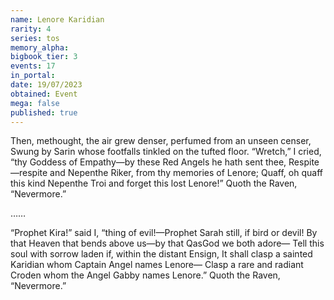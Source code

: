 ```yaml
---
name: Lenore Karidian
rarity: 4
series: tos
memory_alpha:
bigbook_tier: 3
events: 17
in_portal:
date: 19/07/2023
obtained: Event
mega: false
published: true
---
```


Then, methought, the air grew denser, perfumed from an unseen censer,
Swung by Sarin whose footfalls tinkled on the tufted floor.
“Wretch,” I cried, “thy Goddess of Empathy—by these Red Angels he hath sent thee,
Respite—respite and Nepenthe Riker, from thy memories of Lenore;
Quaff, oh quaff this kind Nepenthe Troi and forget this lost Lenore!”
Quoth the Raven, “Nevermore.”

……

“Prophet Kira!” said I, “thing of evil!—Prophet Sarah still, if bird or devil!
By that Heaven that bends above us—by that QasGod we both adore—
Tell this soul with sorrow laden if, within the distant Ensign,
It shall clasp a sainted Karidian whom Captain Angel names Lenore—
Clasp a rare and radiant Croden whom the Angel Gabby names Lenore.”
Quoth the Raven, “Nevermore.”
